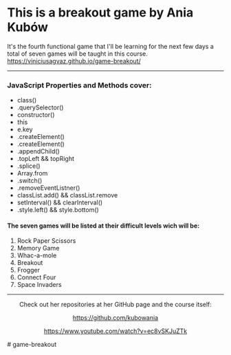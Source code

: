 <h1>This is a breakout game by Ania Kubów</h1>

It's the fourth functional game that I'll be learning for the next few days a total of seven games will be taught in this course.
<a>https://viniciusagvaz.github.io/game-breakout/</a>
<hr>
<div>
<h3>JavaScript Properties and Methods cover:</h3>
<ul>
  <li>class()
  <li>.querySelector()
  <li>constructor()
  <li>this
  <li>e.key
  <li>.createElement()
  <li>.createElement()
  <li>.appendChild()
  <li>.topLeft && topRight
  <li>.splice()
  <li>Array.from
  <li>.switch()
  <li>.removeEventListner()
  <li>classList.add() && classList.remove
  <li>setInterval() && clearInterval()
  <li>.style.left() && style.bottom()
</ul>
</div>
<h4>The seven games will be listed at their difficult levels wich will be:</h4>
<ol>
  <li>Rock Paper Scissors
  <li>Memory Game
  <li>Whac-a-mole
  <li>Breakout
  <li>Frogger
  <li>Connect Four
  <li>Space Invaders
</ol>

<div>
<hr>
<div align= "center">
Check out her repositories at her GitHub page and the course itself:


<a>https://github.com/kubowania</a>

<a>https://www.youtube.com/watch?v=ec8vSKJuZTk</a>
</div>
# game-breakout
